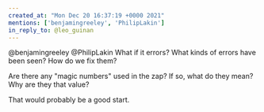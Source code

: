 ```yaml
---
created_at: "Mon Dec 20 16:37:19 +0000 2021"
mentions: ['benjamingreeley', 'PhilipLakin']
in_reply_to: @leo_guinan
---
```


@benjamingreeley @PhilipLakin What if it errors? What kinds of errors have been seen? How do we fix them?

Are there any "magic numbers" used in the zap? If so, what do they mean? Why are they that value?

That would probably be a good start.